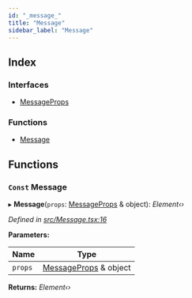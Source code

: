 ```yaml
---
id: "_message_"
title: "Message"
sidebar_label: "Message"
---
```


## Index

### Interfaces

* [MessageProps](../interfaces/_message_.messageprops.md)

### Functions

* [Message](_message_.md#const-message)

## Functions

### `Const` Message

▸ **Message**(`props`: [MessageProps](../interfaces/_message_.messageprops.md) & object): *Element‹›*

*Defined in [src/Message.tsx:16](https://github.com/tarojsx/ui/blob/bc31158/src/Message.tsx#L16)*

**Parameters:**

Name | Type |
------ | ------ |
`props` | [MessageProps](../interfaces/_message_.messageprops.md) & object |

**Returns:** *Element‹›*
